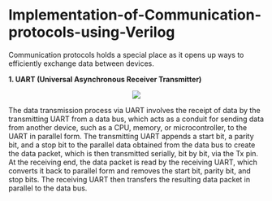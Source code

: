 # Implementation-of-Communication-protocols-using-Verilog

Communication protocols holds a special place as it opens up ways to efficiently exchange data between devices.

**1. UART (Universal Asynchronous Receiver Transmitter)**  
<p align="center">  <img src="https://user-images.githubusercontent.com/101927881/235342141-35dbda5f-0c72-427f-a1fb-9b25ef170b64.png">  </p>

The data transmission process via UART involves the receipt of data by the transmitting UART from a data bus, which acts as a conduit for sending data from another device, such as a CPU, memory, or microcontroller, to the UART in parallel form. The transmitting UART appends a start bit, a parity bit, and a stop bit to the parallel data obtained from the data bus to create the data packet, which is then transmitted serially, bit by bit, via the Tx pin. At the receiving end, the data packet is read by the receiving UART, which converts it back to parallel form and removes the start bit, parity bit, and stop bits. The receiving UART then transfers the resulting data packet in parallel to the data bus.
